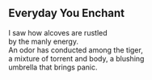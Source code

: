 Everyday You Enchant
--------------------
I saw how alcoves are rustled  
by the manly energy.  
An odor has conducted among the tiger,  
a mixture of torrent and body, a blushing  
umbrella that brings panic.  
